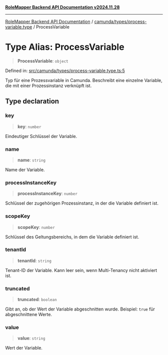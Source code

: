 [**RoleMapper Backend API Documentation v2024.11.28**](../../../../README.md)

***

[RoleMapper Backend API Documentation](../../../../modules.md) / [camunda/types/process-variable.type](../README.md) / ProcessVariable

# Type Alias: ProcessVariable

> **ProcessVariable**: `object`

Defined in: [src/camunda/types/process-variable.type.ts:5](https://github.com/FlowCraft-AG/RoleMapper/blob/c9acdd00838c66d920e7b437b70c88dfa20c9c4e/backend/src/camunda/types/process-variable.type.ts#L5)

Typ für eine Prozessvariable in Camunda.
Beschreibt eine einzelne Variable, die mit einer Prozessinstanz verknüpft ist.

## Type declaration

### key

> **key**: `number`

Eindeutiger Schlüssel der Variable.

### name

> **name**: `string`

Name der Variable.

### processInstanceKey

> **processInstanceKey**: `number`

Schlüssel der zugehörigen Prozessinstanz, in der die Variable definiert ist.

### scopeKey

> **scopeKey**: `number`

Schlüssel des Geltungsbereichs, in dem die Variable definiert ist.

### tenantId

> **tenantId**: `string`

Tenant-ID der Variable.
Kann leer sein, wenn Multi-Tenancy nicht aktiviert ist.

### truncated

> **truncated**: `boolean`

Gibt an, ob der Wert der Variable abgeschnitten wurde.
Beispiel: `true` für abgeschnittene Werte.

### value

> **value**: `string`

Wert der Variable.
